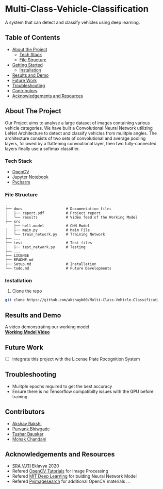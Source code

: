 # Multi-Class-Vehicle-Classification
A system that can detect and classify vehicles using deep learning.


<!-- TABLE OF CONTENTS -->
## Table of Contents

* [About the Project](#about-the-project)
  * [Tech Stack](#tech-stack)
  * [File Structure](#file-structure)
* [Getting Started](#getting-started)
  * [Installation](#installation)
* [Results and Demo](#results-and-demo)
* [Future Work](#future-work)
* [Troubleshooting](#troubleshooting)
* [Contributors](#contributors)
* [Acknowledgements and Resources](#acknowledgements-and-resources)


<!-- ABOUT THE PROJECT -->
## About The Project

Our Project aims to analyse a large dataset of images containing various vehicle categories. We have built a Convolutional Neural Network utilizing LeNet Architecture to detect and classify vehicles from mulitple angles. The architecture consists of two sets of convolutional and average pooling layers, followed by a flattening convoutional layer, then two fully-connected layers finally use a softmax classifier.

### Tech Stack
* [OpenCV](https://opencv.org/)
* [Jupyter Notebook](https://jupyter.org/)
* [Pycharm](https://www.jetbrains.com/pycharm/)  

### File Structure
    .
    ├── docs                    # Documentation files
    │   ├── report.pdf          # Project report
    │   └── results             # Video feed of the Working Model
    ├── src
        ├── hell.model          # CNN Model
    │   ├── main.py             # Main File
    │   └── train_network.py    # Training Network
    ├── ...
    ├── test                    # Test files
    │   ├── test_network.py     # Testing
    ├── ...
    ├── LICENSE
    ├── README.md 
    ├── Setup.md                # Installation
    └── todo.md                 # Future Developments
    

<!-- GETTING STARTED -->
### Installation
1. Clone the repo
```sh
git clone https://github.com/akshayb80/Multi-Class-Vehicle-Classification.git
```

<!-- RESULTS AND DEMO -->
## Results and Demo
A video demonstrating our working model  
[**Working Model Video**](https://github.com/akshayb80/Multi-Class-Vehicle-Classification/blob/master/Docs/Multiclass%20Classification%20Test%20Video.wmv)  


<!-- FUTURE WORK -->
## Future Work
- [ ] Integrate this project with the License Plate Rocognition System


<!-- TROUBLESHOOTING -->
## Troubleshooting
* Mulitple epochs required to get the best accuracy
* Ensure there is no Tensorflow compatibilty issues with the GPU before training


<!-- CONTRIBUTORS -->
## Contributors
* [Akshay Bakshi](https://github.com/akshayb80)
* [Purvank Bhiwgade](https://github.com/purvankbhiwgade)
* [Tushar Bauskar](https://github.com/tusharb12-hash)
* [Mohak Chandani](https://github.com/MohakChandani)


<!-- ACKNOWLEDGEMENTS AND REFERENCES -->
## Acknowledgements and Resources
* [SRA VJTI](http://sra.vjti.info/) Eklavya 2020  
* Refered [OpenCV Tutorials](https://youtu.be/Z78zbnLlPUA) for Image Processing
* Refered [MIT Deep Learning](https://youtu.be/njKP3FqW3Sk) for bulding Neural Network Model
* Refered [Pyimagesearch](https://www.pyimagesearch.com) for additional OpenCV materials
...
 
